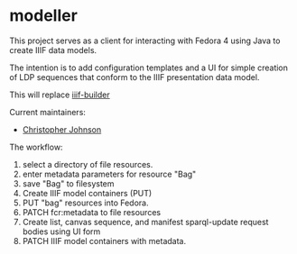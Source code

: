 # modeller

This project serves as a client for interacting with Fedora 4
using Java to create IIIF data models.

The intention is to add configuration templates and a UI for simple
creation of LDP sequences that conform to the IIIF presentation data model.

This will replace [iiif-builder](https://github.com/blumenbach/iiif-builder)

Current maintainers:
* [Christopher Johnson](https://github.com/christopher-johnson)

The workflow:

1. select a directory of file resources.
2. enter metadata parameters for resource "Bag"
3. save "Bag" to filesystem
4. Create IIIF model containers (PUT)
5. PUT "bag" resources into Fedora.
6. PATCH fcr:metadata to file resources
7. Create list, canvas sequence, and manifest sparql-update request bodies 
using UI form
9. PATCH IIIF model containers with metadata.